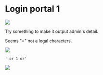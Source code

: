 # **Login portal 1**
![](https://i.imgur.com/xNo0LVt.png)

Try something to make it output admin's detail.

Seems "=" not a legal characters.

![](https://i.imgur.com/bHQiLoT.png)

```
' or 1 or'
```

![](https://i.imgur.com/c44reAK.png)





